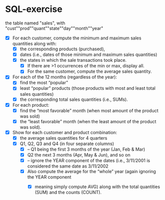 # SQL-exercise
the table named "sales", with "cust"\"prod"\"quant"\"state"\"day"\"month"\"year"

* [x] For each customer, compute the minimum and maximum sales quantities along with:
  * [x] the corresponding products (purchased), 
  * [x] dates (i.e., dates of those minimum and maximum sales quantities)
  * [x] the states in which the sale transactions took place. 
    * [x] If there are >1 occurrences of the min or max, display all.
    * [x] For the same customer, compute the average sales quantity.

* [x] For each of the 12 months (regardless of the year): 
  * [x] find the most “popular” 
  * [x] least “popular” products (those products with most and least total sales quantities) 
  * [x] the corresponding total sales quantities (i.e., SUMs).

* [x] For each product:
  * [x] find the “most favorable” month (when most amount of the product was sold) 
  * [x] the “least favorable” month (when the least amount of the product was sold).

* [x] Show for each customer and product combination:
  * [x] the average sales quantities for 4 quarters 
  * [x] Q1, Q2, Q3 and Q4 (in four separate columns) 
    * [x] – Q1 being the first 3 months of the year (Jan, Feb & Mar)
    * [x] Q2 the next 3 months (Apr, May & Jun), and so on 
    * [x] – ignore the YEAR component of the dates (i.e., 3/11/2001 is considered the same date as 3/11/2002  
    * [x] Also compute the average for the “whole” year (again ignoring the YEAR component
      * [x] meaning simply compute AVG) along with the total quantities (SUM) and the counts (COUNT).


